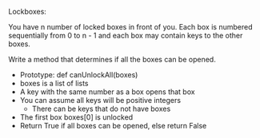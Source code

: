 Lockboxes:

You have n number of locked boxes in front of you. Each box is numbered sequentially from 0 to n - 1 and each box may contain keys to the other boxes.

Write a method that determines if all the boxes can be opened.
- Prototype: def canUnlockAll(boxes)
- boxes is a list of lists
- A key with the same number as a box opens that box
- You can assume all keys will be positive integers
	- There can be keys that do not have boxes
- The first box boxes[0] is unlocked
- Return True if all boxes can be opened, else return False
